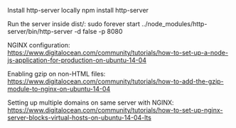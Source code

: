 Install http-server locally
npm install http-server

Run the server inside dist/:
sudo forever start ../node_modules/http-server/bin/http-server -d false -p 8080

NGINX configuration:
https://www.digitalocean.com/community/tutorials/how-to-set-up-a-node-js-application-for-production-on-ubuntu-14-04

Enabling gzip on non-HTML files:
https://www.digitalocean.com/community/tutorials/how-to-add-the-gzip-module-to-nginx-on-ubuntu-14-04

Setting up multiple domains on same server with NGINX:
https://www.digitalocean.com/community/tutorials/how-to-set-up-nginx-server-blocks-virtual-hosts-on-ubuntu-14-04-lts

